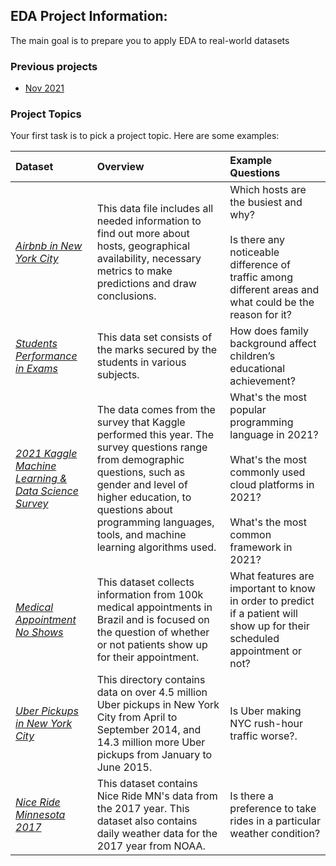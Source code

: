 ## EDA Project Information:
The main goal is to prepare you to apply EDA to real-world datasets

### Previous projects
- [Nov 2021](https://github.com/alielkassas/Data_Science_Resources/blob/main/projects/EDA/prev_projects2021(Nov).md)

### Project Topics
Your first task is to pick a project topic. Here are some examples:

| **Dataset** | Overview   |  Example Questions|
|:------|:-------|:-------|
| *[Airbnb in New York City](https://www.kaggle.com/dgomonov/new-york-city-airbnb-open-data)* | This data file includes all needed information to find out more about hosts, geographical availability, necessary metrics to make predictions and draw conclusions.   |   Which hosts are the busiest and why? <br> <br> Is there any noticeable difference of traffic among different areas and what could be the reason for it?|
| *[Students Performance in Exams](https://www.kaggle.com/spscientist/students-performance-in-exams)* | This data set consists of the marks secured by the students in various subjects.   |   How does family background affect children’s educational achievement? |
| *[2021 Kaggle Machine Learning & Data Science Survey](https://www.kaggle.com/c/kaggle-survey-2021/overview)* | The data comes from the survey that Kaggle performed this year. The survey questions range from demographic questions, such as gender and level of higher education, to questions about programming languages, tools, and machine learning algorithms used.   |  What's the most popular programming language in 2021? <br><br> What's the most commonly used cloud platforms in 2021? <br><br> What's the most common framework in 2021? |
| *[Medical Appointment No Shows](https://www.kaggle.com/joniarroba/noshowappointments)* | This dataset collects information from 100k medical appointments in Brazil and is focused on the question of whether or not patients show up for their appointment.   |  What features are important to know in order to predict if a patient will show up for their scheduled appointment or not?|
| *[Uber Pickups in New York City](https://www.kaggle.com/fivethirtyeight/uber-pickups-in-new-york-city)* | This directory contains data on over 4.5 million Uber pickups in New York City from April to September 2014, and 14.3 million more Uber pickups from January to June 2015. |    Is Uber making NYC rush-hour traffic worse?. |
| *[Nice Ride Minnesota 2017](https://www.kaggle.com/brendanhasz/nice-ride-mn-2017)* | This dataset contains Nice Ride MN's data from the 2017 year. This dataset also contains daily weather data for the 2017 year from NOAA. | Is there a preference to take rides in a particular weather condition? |